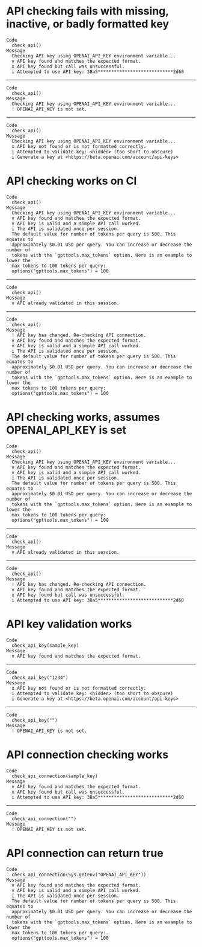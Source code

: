 # API checking fails with missing, inactive, or badly formatted key

    Code
      check_api()
    Message
      Checking API key using OPENAI_API_KEY environment variable...
      v API key found and matches the expected format.
      x API key found but call was unsuccessful.
      i Attempted to use API key: 38a5****************************2d60

---

    Code
      check_api()
    Message
      Checking API key using OPENAI_API_KEY environment variable...
      ! OPENAI_API_KEY is not set.

---

    Code
      check_api()
    Message
      Checking API key using OPENAI_API_KEY environment variable...
      x API key not found or is not formatted correctly.
      i Attempted to validate key: <hidden> (too short to obscure)
      i Generate a key at <https://beta.openai.com/account/api-keys>

# API checking works on CI

    Code
      check_api()
    Message
      Checking API key using OPENAI_API_KEY environment variable...
      v API key found and matches the expected format.
      v API key is valid and a simple API call worked.
      i The API is validated once per session.
      The default value for number of tokens per query is 500. This equates to
      approximately $0.01 USD per query. You can increase or decrease the number of
      tokens with the `gpttools.max_tokens` option. Here is an example to lower the
      max tokens to 100 tokens per query:
      options("gpttools.max_tokens") = 100

---

    Code
      check_api()
    Message
      v API already validated in this session.

---

    Code
      check_api()
    Message
      ! API key has changed. Re-checking API connection.
      v API key found and matches the expected format.
      v API key is valid and a simple API call worked.
      i The API is validated once per session.
      The default value for number of tokens per query is 500. This equates to
      approximately $0.01 USD per query. You can increase or decrease the number of
      tokens with the `gpttools.max_tokens` option. Here is an example to lower the
      max tokens to 100 tokens per query:
      options("gpttools.max_tokens") = 100

# API checking works, assumes OPENAI_API_KEY is set

    Code
      check_api()
    Message
      Checking API key using OPENAI_API_KEY environment variable...
      v API key found and matches the expected format.
      v API key is valid and a simple API call worked.
      i The API is validated once per session.
      The default value for number of tokens per query is 500. This equates to
      approximately $0.01 USD per query. You can increase or decrease the number of
      tokens with the `gpttools.max_tokens` option. Here is an example to lower the
      max tokens to 100 tokens per query:
      options("gpttools.max_tokens") = 100

---

    Code
      check_api()
    Message
      v API already validated in this session.

---

    Code
      check_api()
    Message
      ! API key has changed. Re-checking API connection.
      v API key found and matches the expected format.
      x API key found but call was unsuccessful.
      i Attempted to use API key: 38a5****************************2d60

# API key validation works

    Code
      check_api_key(sample_key)
    Message
      v API key found and matches the expected format.

---

    Code
      check_api_key("1234")
    Message
      x API key not found or is not formatted correctly.
      i Attempted to validate key: <hidden> (too short to obscure)
      i Generate a key at <https://beta.openai.com/account/api-keys>

---

    Code
      check_api_key("")
    Message
      ! OPENAI_API_KEY is not set.

# API connection checking works

    Code
      check_api_connection(sample_key)
    Message
      v API key found and matches the expected format.
      x API key found but call was unsuccessful.
      i Attempted to use API key: 38a5****************************2d60

---

    Code
      check_api_connection("")
    Message
      ! OPENAI_API_KEY is not set.

# API connection can return true

    Code
      check_api_connection(Sys.getenv("OPENAI_API_KEY"))
    Message
      v API key found and matches the expected format.
      v API key is valid and a simple API call worked.
      i The API is validated once per session.
      The default value for number of tokens per query is 500. This equates to
      approximately $0.01 USD per query. You can increase or decrease the number of
      tokens with the `gpttools.max_tokens` option. Here is an example to lower the
      max tokens to 100 tokens per query:
      options("gpttools.max_tokens") = 100

